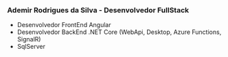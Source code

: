 ### Ademir Rodrigues da Silva - Desenvolvedor FullStack

<!--
**AdemirSJRP/AdemirSJRP** is a ✨ _special_ ✨ repository because its `README.md` (this file) appears on your GitHub profile.

Here are some ideas to get you started:

- 🔭 I’m currently working on ...
- 🌱 I’m currently learning ...
- 👯 I’m looking to collaborate on ...
- 🤔 I’m looking for help with ...
- 💬 Ask me about ...
- 📫 How to reach me: ...
- 😄 Pronouns: ...
- ⚡ Fun fact: ...
-->
- Desenvolvedor FrontEnd Angular
- Desenvolvedor BackEnd .NET Core (WebApi, Desktop, Azure Functions, SignalR)
- SqlServer
